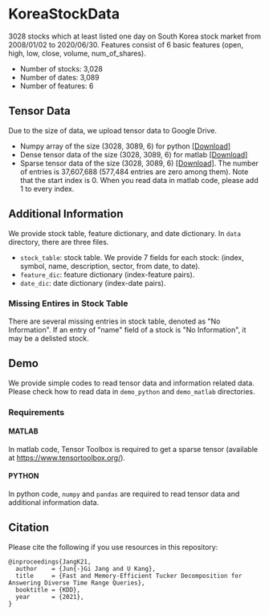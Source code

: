# KoreaStockData
3028 stocks which at least listed one day on South Korea stock market from 2008/01/02 to 2020/06/30.
Features consist of 6 basic features (open, high, low, close, volume, num_of_shares).
* Number of stocks: 3,028   
* Number of dates: 3,089   
* Number of features: 6

## Tensor Data
Due to the size of data, we upload tensor data to Google Drive.
* Numpy array of the size  (3028, 3089, 6) for python [\[Download\]](https://drive.google.com/file/d/1YBpYfvo7qZzE2Hu0cH4OCEs0TeQCAlgq/view?usp=sharing)
* Dense tensor data of the size (3028, 3089, 6) for matlab [\[Download\]](https://drive.google.com/file/d/1Q0k7EeHEvNc1Rcl7sYNbnoVxw_mie6VA/view?usp=sharing)
* Sparse tensor data of the size (3028, 3089, 6) [\[Download\]](https://drive.google.com/file/d/1akh72wwx6iMjYozlpgSCasBs0nIT8Exq/view?usp=sharing). The number of entries is 37,607,688 (577,484 entries are zero among them). Note that the start index is 0. When you read data in matlab code, please add 1 to every index.

## Additional Information
We provide stock table, feature dictionary, and date dictionary.
In `data` directory, there are three files. 
* `stock_table`: stock table. We provide 7 fields for each stock: (index, symbol, name, description, sector, from date, to date).
* `feature_dic`: feature dictionary (index-feature pairs).
* `date_dic`: date dictionary (index-date pairs).

### Missing Entires in Stock Table
There are several missing entries in stock table, denoted as "No Information".
If an entry of "name" field of a stock is "No Information", it may be a delisted stock.

## Demo
We provide simple codes to read tensor data and information related data. Please check how to read data in `demo_python` and `demo_matlab` directories.

### Requirements

#### MATLAB
In matlab code, Tensor Toolbox is required to get a sparse tensor (available at https://www.tensortoolbox.org/).

#### PYTHON
In python code, `numpy` and `pandas` are required to read tensor data and additional information data.


## Citation
Please cite the following if you use resources in this repository:

```TeX
@inproceedings{JangK21,
  author    = {Jun{-}Gi Jang and U Kang},
  title     = {Fast and Memory-Efficient Tucker Decomposition for Answering Diverse Time Range Queries},
  booktitle = {KDD},
  year      = {2021},
}
```